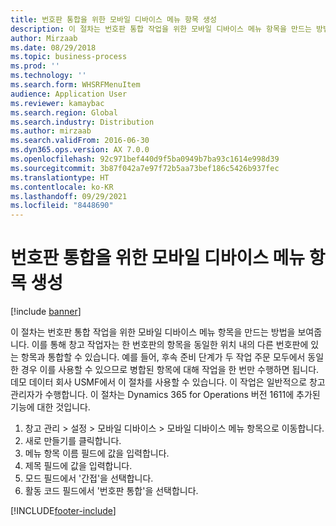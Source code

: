 ```yaml
---
title: 번호판 통합을 위한 모바일 디바이스 메뉴 항목 생성
description: 이 절차는 번호판 통합 작업을 위한 모바일 디바이스 메뉴 항목을 만드는 방법을 보여줍니다.
author: Mirzaab
ms.date: 08/29/2018
ms.topic: business-process
ms.prod: ''
ms.technology: ''
ms.search.form: WHSRFMenuItem
audience: Application User
ms.reviewer: kamaybac
ms.search.region: Global
ms.search.industry: Distribution
ms.author: mirzaab
ms.search.validFrom: 2016-06-30
ms.dyn365.ops.version: AX 7.0.0
ms.openlocfilehash: 92c971bef440d9f5ba0949b7ba93c1614e998d39
ms.sourcegitcommit: 3b87f042a7e97f72b5aa73bef186c5426b937fec
ms.translationtype: HT
ms.contentlocale: ko-KR
ms.lasthandoff: 09/29/2021
ms.locfileid: "8448690"
---
```

# <a name="create-a-mobile-device-menu-item-for-license-plate-consolidation"></a>번호판 통합을 위한 모바일 디바이스 메뉴 항목 생성

[!include [banner](../../includes/banner.md)]

이 절차는 번호판 통합 작업을 위한 모바일 디바이스 메뉴 항목을 만드는 방법을 보여줍니다. 이를 통해 창고 작업자는 한 번호판의 항목을 동일한 위치 내의 다른 번호판에 있는 항목과 통합할 수 있습니다. 예를 들어, 후속 준비 단계가 두 작업 주문 모두에서 동일한 경우 이를 사용할 수 있으므로 병합된 항목에 대해 작업을 한 번만 수행하면 됩니다. 데모 데이터 회사 USMF에서 이 절차를 사용할 수 있습니다. 이 작업은 일반적으로 창고 관리자가 수행합니다. 이 절차는 Dynamics 365 for Operations 버전 1611에 추가된 기능에 대한 것입니다.

1. 창고 관리 > 설정 > 모바일 디바이스 > 모바일 디바이스 메뉴 항목으로 이동합니다.
2. 새로 만들기를 클릭합니다.
3. 메뉴 항목 이름 필드에 값을 입력합니다.
4. 제목 필드에 값을 입력합니다.
5. 모드 필드에서 '간접'을 선택합니다.
6. 활동 코드 필드에서 '번호판 통합'을 선택합니다.



[!INCLUDE[footer-include](../../../includes/footer-banner.md)]